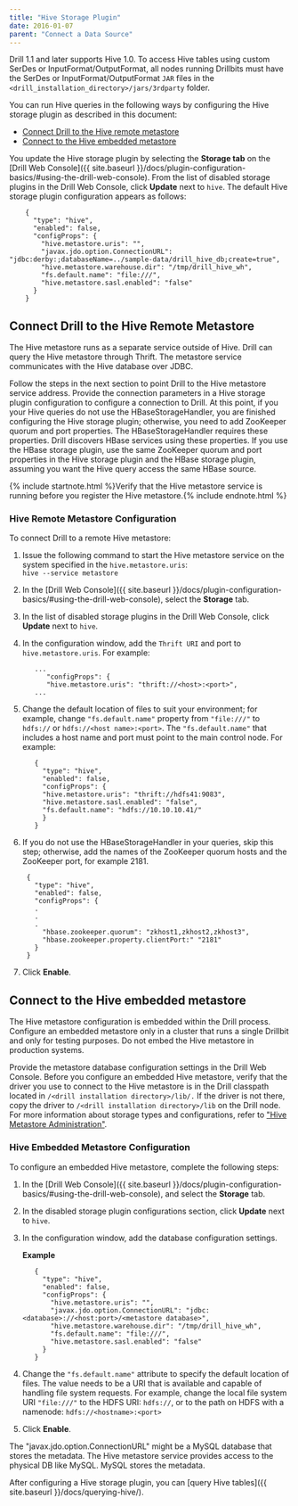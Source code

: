 ```yaml
---
title: "Hive Storage Plugin"
date: 2016-01-07
parent: "Connect a Data Source"
---
```

Drill 1.1 and later supports Hive 1.0. To access Hive tables
using custom SerDes or InputFormat/OutputFormat, all nodes running Drillbits
must have the SerDes or InputFormat/OutputFormat `JAR` files in the 
`<drill_installation_directory>/jars/3rdparty` folder.

You can run Hive queries in the following ways by configuring the Hive storage plugin as described in this document:

* [Connect Drill to the Hive remote metastore]({{site.baseurl}}/docs/hive-storage-plugin/#connect-drill-to-the-hive-remote-metastore-directly)  
* [Connect to the Hive embedded metastore]({{site.baseurl}}/docs/hive-storage-plugin/#connect-to-the-hive-embedded-metastore)  

You update the Hive storage plugin by selecting the **Storage tab** on the [Drill Web Console]({{ site.baseurl }}/docs/plugin-configuration-basics/#using-the-drill-web-console). From the list of disabled storage plugins in the Drill Web Console, click **Update** next to `hive`.  The default Hive storage plugin configuration appears as follows:

        {
          "type": "hive",
          "enabled": false,
          "configProps": {
            "hive.metastore.uris": "",
            "javax.jdo.option.ConnectionURL": "jdbc:derby:;databaseName=../sample-data/drill_hive_db;create=true",
            "hive.metastore.warehouse.dir": "/tmp/drill_hive_wh",
            "fs.default.name": "file:///",
            "hive.metastore.sasl.enabled": "false"
          }
        }

## Connect Drill to the Hive Remote Metastore

The Hive metastore runs as a separate service outside
of Hive. Drill can query the Hive metastore through Thrift. The
metastore service communicates with the Hive database over JDBC. 

Follow the steps in the next section to point Drill
to the Hive metastore service address. Provide the connection parameters
in a Hive storage plugin configuration to configure a connection to Drill. At this point, if you your Hive queries do not use the HBaseStorageHandler, you are finished configuring the Hive storage plugin; otherwise, you need to add ZooKeeper quorum and port properties.  The HBaseStorageHandler requires these properties. Drill discovers HBase services using these properties. If you use the HBase storage plugin, use the same ZooKeeper quorum and port properties in the Hive storage plugin and the HBase storage plugin, assuming you want the Hive query access the same HBase source. 

{% include startnote.html %}Verify that the Hive metastore service is running before you register the Hive metastore.{% include endnote.html %}  

### Hive Remote Metastore Configuration

To connect Drill to a remote Hive metastore:

1. Issue the following command to start the Hive metastore service on the system specified in the `hive.metastore.uris`:  
   `hive --service metastore`
2. In the [Drill Web Console]({{ site.baseurl }}/docs/plugin-configuration-basics/#using-the-drill-web-console), select the **Storage** tab.
3. In the list of disabled storage plugins in the Drill Web Console, click **Update** next to `hive`.  
4. In the configuration window, add the `Thrift URI` and port to `hive.metastore.uris`. For example:

          ...
             "configProps": {
             "hive.metastore.uris": "thrift://<host>:<port>",
          ...

5. Change the default location of files to suit your environment; for example, change `"fs.default.name"` property from `"file:///"` to `hdfs://` or `hdfs://<host name>:<port>`. The `"fs.default.name"` that includes a host name and port must point to the main control node. For example:

          {
            "type": "hive",
            "enabled": false,
            "configProps": {
            "hive.metastore.uris": "thrift://hdfs41:9083",
            "hive.metastore.sasl.enabled": "false",
            "fs.default.name": "hdfs://10.10.10.41/"
            }
          }

6. If you do not use the HBaseStorageHandler in your queries, skip this step; otherwise, add the names of the ZooKeeper quorum hosts and the ZooKeeper port, for example 2181.  

        {
          "type": "hive",
          "enabled": false,
          "configProps": {
          .
          .
          .
            "hbase.zookeeper.quorum": "zkhost1,zkhost2,zkhost3",
            "hbase.zookeeper.property.clientPort:" "2181" 
          }
        }

7. Click **Enable**.  

## Connect to the Hive embedded metastore 

The Hive metastore configuration is embedded within the Drill process. Configure an embedded metastore only in a cluster that runs a single Drillbit and only for testing purposes. Do not embed the Hive metastore in production systems.

Provide the metastore database configuration settings in the Drill Web Console. Before you configure an embedded Hive metastore, verify that the driver you use to connect to the Hive metastore is in the Drill classpath located in `/<drill installation directory>/lib/.` If the driver is not there, copy the driver to `/<drill
installation directory>/lib` on the Drill node. For more information about storage types and configurations, refer to ["Hive Metastore Administration"](https://cwiki.apache.org/confluence/display/Hive/AdminManual+MetastoreAdmin).

### Hive Embedded Metastore Configuration

To configure an embedded Hive metastore, complete the following
steps:

1. In the [Drill Web Console]({{ site.baseurl }}/docs/plugin-configuration-basics/#using-the-drill-web-console), and select the **Storage** tab.
2. In the disabled storage plugin configurations section, click **Update** next to `hive`.
3. In the configuration window, add the database configuration settings.

    **Example**

          {
            "type": "hive",
            "enabled": false,
            "configProps": {
              "hive.metastore.uris": "",
              "javax.jdo.option.ConnectionURL": "jdbc:<database>://<host:port>/<metastore database>",
              "hive.metastore.warehouse.dir": "/tmp/drill_hive_wh",
              "fs.default.name": "file:///",
              "hive.metastore.sasl.enabled": "false"
            }
          }
5. Change the `"fs.default.name"` attribute to specify the default location of files. The value needs to be a URI that is available and capable of handling file system requests. For example, change the local file system URI `"file:///"` to the HDFS URI: `hdfs://`, or to the path on HDFS with a namenode: `hdfs://<hostname>:<port>`  
6. Click **Enable**.  

The "javax.jdo.option.ConnectionURL" might be a MySQL database that stores the metadata. The Hive metastore service provides access to the physical DB like MySQL. MySQL stores the metadata. 

After configuring a Hive storage plugin, you can [query Hive tables]({{ site.baseurl }}/docs/querying-hive/).
